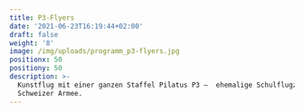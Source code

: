 ```yaml
---
title: P3-Flyers
date: '2021-06-23T16:19:44+02:00'
draft: false
weight: '8'
image: /img/uploads/programm_p3-flyers.jpg
positionx: 50
positiony: 50
description: >-
  Kunstflug mit einer ganzen Staffel Pilatus P3 –  ehemalige Schulflugzeugen der
  Schweizer Armee.
---
```


